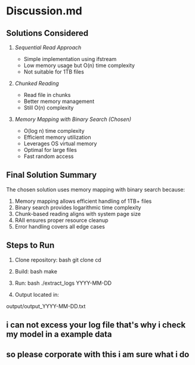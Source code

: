# Discussion.md

## Solutions Considered

1. *Sequential Read Approach*
   - Simple implementation using ifstream
   - Low memory usage but O(n) time complexity
   - Not suitable for 1TB files

2. *Chunked Reading*
   - Read file in chunks
   - Better memory management
   - Still O(n) complexity

3. *Memory Mapping with Binary Search (Chosen)*
   - O(log n) time complexity
   - Efficient memory utilization
   - Leverages OS virtual memory
   - Optimal for large files
   - Fast random access

## Final Solution Summary

The chosen solution uses memory mapping with binary search because:
1. Memory mapping allows efficient handling of 1TB+ files
2. Binary search provides logarithmic time complexity
3. Chunk-based reading aligns with system page size
4. RAII ensures proper resource cleanup
5. Error handling covers all edge cases

## Steps to Run

1. Clone repository:
bash
git clone <repository-url>
cd <repository-name>


2. Build:
bash
make


3. Run:
bash
./extract_logs YYYY-MM-DD


4. Output located in:

output/output_YYYY-MM-DD.txt

## i can not excess your log file that's why i check my model in a example data 
## so please corporate with this i am sure what i do 
